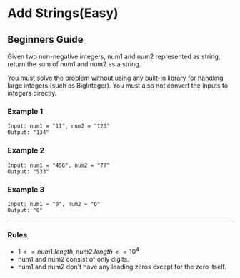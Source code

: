 # Add Strings(Easy)

## Beginners Guide

Given two non-negative integers, num1 and num2 represented as string, return the sum of num1 and num2 as a string.

You must solve the problem without using any built-in library for handling large integers (such as BigInteger). You must also not convert the inputs to integers directly.

### Example 1

```go=
Input: num1 = "11", num2 = "123"
Output: "134"
```

### Example 2

```go=
Input: num1 = "456", num2 = "77"
Output: "533"
```

### Example 3

```go=
Input: num1 = "0", num2 = "0"
Output: "0"
```

---

### Rules

* $1 <= num1.length, num2.length <= 10^4$
* num1 and num2 consist of only digits.
* num1 and num2 don't have any leading zeros except for the zero itself.
